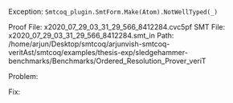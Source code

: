 Exception: `Smtcoq_plugin.SmtForm.Make(Atom).NotWellTyped(_)`

Proof File: x2020_07_29_03_31_29_566_8412284.cvc5pf
SMT File: x2020_07_29_03_31_29_566_8412284.smt_in
Path: /home/arjun/Desktop/smtcoq/arjunvish-smtcoq-veritAst/smtcoq/examples/thesis-exp/sledgehammer-benchmarks/Benchmarks/Ordered_Resolution_Prover_veriT

Problem:

Fix:
